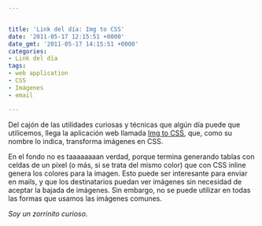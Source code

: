 ```yaml
---


title: 'Link del día: Img to CSS'
date: '2011-05-17 12:15:51 +0000'
date_gmt: '2011-05-17 14:15:51 +0000'
categories:
- Link del día
tags:
- web application
- CSS
- Imágenes
- email

---
```



Del cajón de las utilidades curiosas y técnicas que algún día puede que utilicemos, llega la aplicación web llamada [Img to CSS](http://www.imgtocss.com/), que, como su nombre lo indica, transforma imágenes en CSS.

En el fondo no es taaaaaaaan verdad, porque termina generando tablas con celdas de un píxel (o más, si se trata del mismo color) que con CSS inline genera los colores para la imagen. Esto puede ser interesante para enviar en mails, y que los destinatarios puedan ver imágenes sin necesidad de aceptar la bajada de imágenes. Sin embargo, no se puede utilizar en todas las formas que usamos las imágenes comunes.

_Soy un zorrinito curioso._
